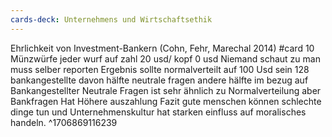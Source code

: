 ```yaml
---
cards-deck: Unternehmens und Wirtschaftsethik
---
```


Ehrlichkeit von Investment-Bankern
(Cohn, Fehr, Marechal 2014) #card 
10 Münzwürfe
jeder wurf auf zahl 20 usd/ kopf 0 usd
Niemand schaut zu man muss selber reporten 
Ergebnis sollte normalverteilt auf 100 Usd sein
128 bankangestellte davon hälfte neutrale fragen andere hälfte im bezug auf Bankangestellter
Neutrale Fragen ist sehr ähnlich zu Normalverteilung aber Bankfragen Hat Höhere auszahlung
Fazit gute menschen können schlechte dinge tun und Unternehmenskultur hat starken einfluss auf moralisches handeln.
^1706869116239
